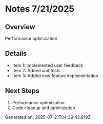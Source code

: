 # Notes 7/21/2025

## Overview
Performance optimization

## Details
- Item 1: Implemented user feedback
- Item 2: Added unit tests
- Item 3: Added new feature implementation

## Next Steps
1. Performance optimization
2. Code cleanup and optimization

Generated on: 2025-07-21T04:39:42.819Z
